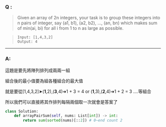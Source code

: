 ### Q :
> Given an array of 2n integers, your task is to group these integers into n pairs of integer, say (a1, b1), (a2, b2), ..., (an, bn) which makes sum of min(ai, bi) for all i from 1 to n as large as possible.


> ```
> Input: [1,4,3,2]
> Output: 4
> ```

***

### A:

這題是要先將陣列排列成兩兩一組

組合後的最小值要為組各種組合的最大值

就是要從[1,4,3,2]➤(**1**,2),(**3**,4)➜1 + 3 = 4 or (**1**,3),(**2**,4)➜1 + 2 = 3 ....等組合

所以我們可以直接將其作排列每隔兩個取一次就會是答案了

```python
class Solution:
    def arrayPairSum(self, nums: List[int]) -> int:
        return sum(sorted(nums)[::2]) # 0~end count 2
```

